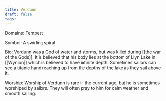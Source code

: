 ```yaml
---
title: Verdunn
draft: false
tags:
---
```

Domains: Tempest

Symbol: A swirling spiral

Bio: Verdunn was a God of water and storms, but was killed during [[the war of the Gods]]. It is believed that his body lies at the bottom of Llyn Lake in [[Wynion]] which is believed to have infinite depth. Sometimes sailors can see a titanic hand reaching up from the depths of the lake as they sail above it. 

Worship: Worship of Verdunn is rare in the current age, but he is sometimes worshiped by sailors. They will often pray to him for calm weather and smooth sailing.